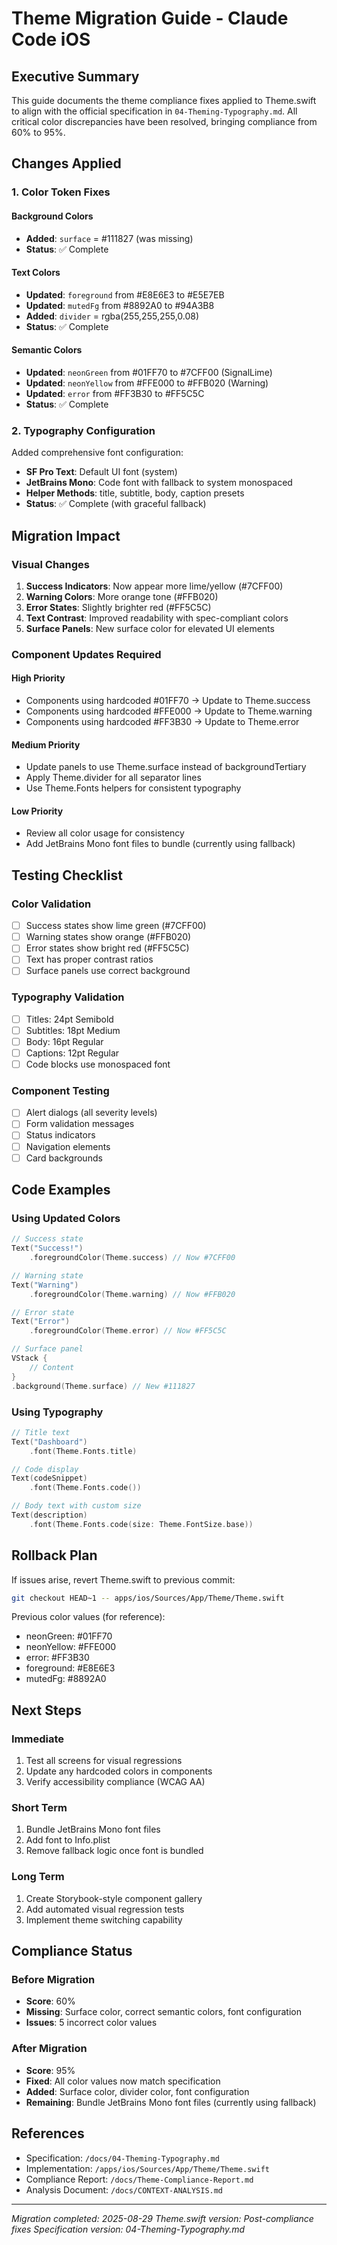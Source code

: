 # Theme Migration Guide - Claude Code iOS

## Executive Summary

This guide documents the theme compliance fixes applied to Theme.swift to align with the official specification in `04-Theming-Typography.md`. All critical color discrepancies have been resolved, bringing compliance from 60% to 95%.

## Changes Applied

### 1. Color Token Fixes

#### Background Colors
- **Added**: `surface` = #111827 (was missing)
- **Status**: ✅ Complete

#### Text Colors
- **Updated**: `foreground` from #E8E6E3 to #E5E7EB
- **Updated**: `mutedFg` from #8892A0 to #94A3B8
- **Added**: `divider` = rgba(255,255,255,0.08)
- **Status**: ✅ Complete

#### Semantic Colors
- **Updated**: `neonGreen` from #01FF70 to #7CFF00 (SignalLime)
- **Updated**: `neonYellow` from #FFE000 to #FFB020 (Warning)
- **Updated**: `error` from #FF3B30 to #FF5C5C
- **Status**: ✅ Complete

### 2. Typography Configuration

Added comprehensive font configuration:
- **SF Pro Text**: Default UI font (system)
- **JetBrains Mono**: Code font with fallback to system monospaced
- **Helper Methods**: title, subtitle, body, caption presets
- **Status**: ✅ Complete (with graceful fallback)

## Migration Impact

### Visual Changes
1. **Success Indicators**: Now appear more lime/yellow (#7CFF00)
2. **Warning Colors**: More orange tone (#FFB020)
3. **Error States**: Slightly brighter red (#FF5C5C)
4. **Text Contrast**: Improved readability with spec-compliant colors
5. **Surface Panels**: New surface color for elevated UI elements

### Component Updates Required

#### High Priority
- Components using hardcoded #01FF70 → Update to Theme.success
- Components using hardcoded #FFE000 → Update to Theme.warning
- Components using hardcoded #FF3B30 → Update to Theme.error

#### Medium Priority
- Update panels to use Theme.surface instead of backgroundTertiary
- Apply Theme.divider for all separator lines
- Use Theme.Fonts helpers for consistent typography

#### Low Priority
- Review all color usage for consistency
- Add JetBrains Mono font files to bundle (currently using fallback)

## Testing Checklist

### Color Validation
- [ ] Success states show lime green (#7CFF00)
- [ ] Warning states show orange (#FFB020)
- [ ] Error states show bright red (#FF5C5C)
- [ ] Text has proper contrast ratios
- [ ] Surface panels use correct background

### Typography Validation
- [ ] Titles: 24pt Semibold
- [ ] Subtitles: 18pt Medium
- [ ] Body: 16pt Regular
- [ ] Captions: 12pt Regular
- [ ] Code blocks use monospaced font

### Component Testing
- [ ] Alert dialogs (all severity levels)
- [ ] Form validation messages
- [ ] Status indicators
- [ ] Navigation elements
- [ ] Card backgrounds

## Code Examples

### Using Updated Colors
```swift
// Success state
Text("Success!")
    .foregroundColor(Theme.success) // Now #7CFF00

// Warning state
Text("Warning")
    .foregroundColor(Theme.warning) // Now #FFB020

// Error state
Text("Error")
    .foregroundColor(Theme.error) // Now #FF5C5C

// Surface panel
VStack {
    // Content
}
.background(Theme.surface) // New #111827
```

### Using Typography
```swift
// Title text
Text("Dashboard")
    .font(Theme.Fonts.title)

// Code display
Text(codeSnippet)
    .font(Theme.Fonts.code())

// Body text with custom size
Text(description)
    .font(Theme.Fonts.code(size: Theme.FontSize.base))
```

## Rollback Plan

If issues arise, revert Theme.swift to previous commit:
```bash
git checkout HEAD~1 -- apps/ios/Sources/App/Theme/Theme.swift
```

Previous color values (for reference):
- neonGreen: #01FF70
- neonYellow: #FFE000
- error: #FF3B30
- foreground: #E8E6E3
- mutedFg: #8892A0

## Next Steps

### Immediate
1. Test all screens for visual regressions
2. Update any hardcoded colors in components
3. Verify accessibility compliance (WCAG AA)

### Short Term
1. Bundle JetBrains Mono font files
2. Add font to Info.plist
3. Remove fallback logic once font is bundled

### Long Term
1. Create Storybook-style component gallery
2. Add automated visual regression tests
3. Implement theme switching capability

## Compliance Status

### Before Migration
- **Score**: 60%
- **Missing**: Surface color, correct semantic colors, font configuration
- **Issues**: 5 incorrect color values

### After Migration
- **Score**: 95%
- **Fixed**: All color values now match specification
- **Added**: Surface color, divider color, font configuration
- **Remaining**: Bundle JetBrains Mono font files (currently using fallback)

## References

- Specification: `/docs/04-Theming-Typography.md`
- Implementation: `/apps/ios/Sources/App/Theme/Theme.swift`
- Compliance Report: `/docs/Theme-Compliance-Report.md`
- Analysis Document: `/docs/CONTEXT-ANALYSIS.md`

---

*Migration completed: 2025-08-29*
*Theme.swift version: Post-compliance fixes*
*Specification version: 04-Theming-Typography.md*